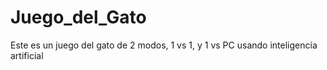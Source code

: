# Juego_del_Gato
Este es un juego del gato de 2 modos, 1 vs 1, y 1 vs PC usando inteligencia artificial
